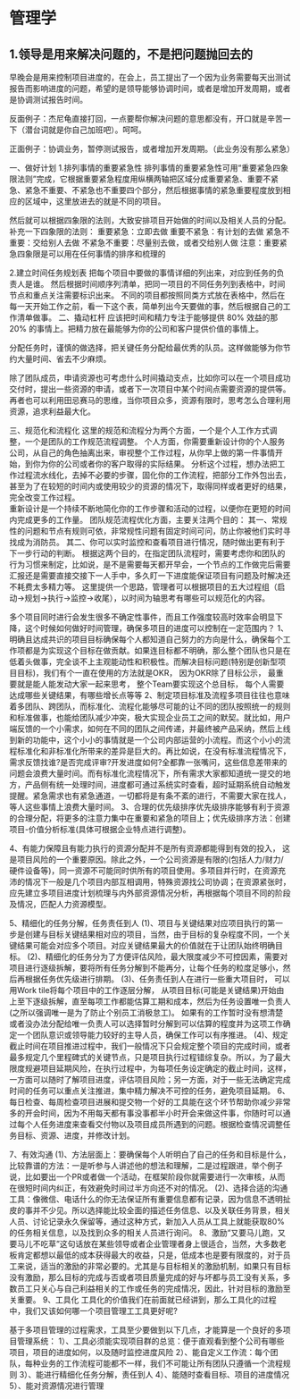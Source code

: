 # 管理学

## 1.领导是用来解决问题的，不是把问题抛回去的

早晚会是用来控制项目进度的，在会上，员工提出了一个因为业务需要每天出测试报告而影响进度的问题，希望的是领导能够协调时间，或者是增加开发周期，或者是协调测试报告时间。

反面例子：杰尼龟直接打回，一点要帮你解决问题的意思都没有，开口就是辛苦一下（潜台词就是你自己加班吧）。呵呵。

正面例子：协调业务，暂停测试报告，或者增加开发周期。（此业务没有那么紧急）


一、做好计划
1.排列事情的重要紧急性
排列事情的重要紧急性可用“重要紧急四象限法则”完成，它根据重要紧急程度用纵横两轴把区域分成重要紧急、重要不紧急、紧急不重要、不紧急也不重要四个部分，然后根据事情的紧急重要程度放到相应的区域中，这里放进去的就是不同的项目。


然后就可以根据四象限的法则，大致安排项目开始做的时间以及相关人员的分配。
补充一下四象限的法则：
重要紧急：立即去做
重要不紧急：有计划的去做
紧急不重要：交给别人去做
不紧急不重要：尽量别去做，或者交给别人做
注意：重要紧急四象限是可以用在任何事情的排序和梳理的

2.建立时间任务规划表
把每个项目中要做的事情详细的列出来，对应到任务的负责人是谁。
然后根据时间顺序列清单，把同一项目的不同任务列到表格中，时间节点和重点关注需要标识出来。
不同的项目都按照同类方式放在表格中，然后在每一天开始工作之前，看一下这个表，简单列出今天要做的事，然后根据自己的工作清单做事。
二、撬动杠杆
应该把时间和精力专注于能够提供 80% 效益的那 20% 的事情上。把精力放在最能够为你的公司和客户提供价值的事情上。

分配任务时，谨慎的做选择，把关键任务分配给最优秀的队员。这样做能够为你节约大量时间、省去不少麻烦。

除了团队成员，申请资源也可考虑什么时间撬动支点，比如你可以在一个项目成功交付时，提出一些资源的申请，或者下一次项目中某个时间点需要资源的提供等。
再者也可以利用田忌赛马的思维，当你项目众多，资源有限时，思考怎么合理利用资源，追求利益最大化。

三、规范化和流程化
这里的规范和流程分为两个方面，一个是个人工作方式调整，一个是团队的工作规范流程调整。
个人方面，你需要重新设计你的个人服务公司，从自己的角色抽离出来，审视整个工作过程，从你早上做的第一件事情开始，到你为你的公司或者你的客户取得的实际结果。
分析这个过程，想办法把工作过程流水线化，去掉不必要的步骤，固化你的工作流程，把部分工作外包出去，甚至为了在较短的时间内或使用较少的资源的情况下，取得同样或者更好的结果，完全改变工作过程。    
重新设计是一个持续不断地简化你的工作步骤和活动的过程，以便你在更短的时间内完成更多的工作量。
团队规范流程优化方面，主要关注两个目的：
其一、常规性的问题和节点有规则可依，非常规性问题有固定时间可问，防止你被他们实时寻找成为消防员。
其二、你可以实时监控和查看项目进行情况，随时做出更有利于下一步行动的判断。
根据这两个目的，在指定团队流程时，需要考虑你和团队的行为习惯来制定，比如说，是不是需要每天都开早会，一个节点的工作做完后需要汇报还是需要直接交接下一人手中，多久盯一下进度能保证项目有问题及时解决还不耗费太多精力等。
这里提供一个思路，管理者可以根据项目的五大过程组（启动→规划→执行→监控→收尾），以时间为轴思考有哪些可以规范化的内容。









多个项目同时进行会发生很多不确定性事件，而且工作强度较高时效率会明显下降，这个时候如何做好时间管理，确保多项目的进度可以控制在一定范围内？
1、明确且达成共识的项目目标确保每个人都知道自己努力的方向是什么，确保每个工作项都是为实现这个目标在做贡献。如果连目标都不明确，那么整个团队也只是在低着头做事，完全谈不上主观能动性和积极性。而解决目标问题(特别是创新型项目目标)，我们有个一直在使用的方法就是OKR， 因为OKR除了目标公示， 最重要就是能人能发动大家一起来思考， 整个Team要实现这个总目标， 每个人需要达成哪些关键结果，有哪些增长点等等
2、制定项目标准及流程多项目往往也意味着多团队、跨团队，而标准化、流程化能够尽可能的让不同的团队按照统一的规则和标准做事，也能给团队减少冲突，极大实现企业员工之间的默契。就比如，用户端反馈的一个小需求，如何在不同的团队之间传递，并最终被产品采纳，然后上线到新的功能中，这个小小的事情就是一个公司内部运营的小流程。而这个小小的流程标准化和非标准化所带来的差异是巨大的。再比如说，在没有标准流程情况下，需求反馈找谁?是否完成评审?开发进度如何?全都靠一张嘴问，这些信息差带来的问题会浪费大量时间。而有标准化流程情况下，所有需求大家都知道统一提交的地方，产品侧有统一处理时间，进度都可通过系统实时查看，超时延期系统自动触发提醒。紧急需求也有紧急通道，一切都将是有条不紊的进行，不需要大家在找人，等人这些事情上浪费大量时间。
3、合理的优先级排序优先级排序能够有利于资源的合理分配，将更多的注意力集中在重要和紧急的项目上；优先级排序方法：创建项目-价值分析标准(具体可根据企业特点进行调整)。


4、有能力保障且有能力执行的资源分配并不是所有资源都能得到有效的投入， 这是项目风险的一个重要原因。除此之外，一个公司资源是有限的(包括人力/财力/硬件设备等)，同一资源不可能同时供所有的项目使用。多项目并行时，在资源充沛的情况下一般是几个项目内部互相调用，特殊资源找公司协调；在资源紧张时，应先建立多项目进度计划梳理与内外部资源情况分析，再根据每个项目不同的阶段及情况，匹配人力资源模型。

5、精细化的任务分解，任务责任到人
(1)、项目与关键结果对应项目执行的第一步是创建与目标关键结果相对应的项目，当然，由于目标的复杂程度不同，一个关键结果可能会对应多个项目。对应关键结果最大的价值就在于让团队始终明确目标。
(2)、精细化的任务分为了方便评估风险，最大限度减少不可控因素，需要对项目进行逐级拆解，要将所有任务分解到不能再分，让每个任务的粒度足够小，然后再根据任务优先级进行排期。
(3)、任务责任到人在进行一些重大项目时， 可以用Work tile将每个项目中的工作逐层分解， 从项目目标(可能是关键结果)开始由上至下逐级拆解，直至每项工作都能估算工期和成本，然后为任务设置唯一负责人(之所以强调唯一是为了防止个别员工消极怠工)。
如果有的工作暂时没有想清楚或者没办法分配给唯一负责人可以选择暂时分解到可以估算的程度并为这项工作确定一个团队意识或领导能力较好的主导人员，确保工作可以有序推进。
(4)、规定截止时间在项目推进过程中，我们一般情况下只会规定整个项目的完成时间，或者最多规定几个里程碑式的关键节点，只是项目执行过程错综复杂。所以，为了最大限度规避项目延期风险，在执行过程中，为每项任务设定确定的截止时间，这样，一方面可以随时了解项目进度，评估项目风险；另一方面，对于一些无法确定完成时间的任务可以重点关注推进，集中精力解决不可控的任务，避免项目延期。
6、每日检查、每周检查项目进展和提交物一个好的工具能在这个环节帮助你减少非常多的开会时间，因为不用每天都有事没事都半小时开会来做这件事，你随时可以通过每个人任务进度来查看交付物以及项目成员所遇到的问题。根据检查情况调整任务目标、资源、进度，并修改计划。



7、有效沟通
(1)、方法层面上：要确保每个人听明白了自己的任务和目标是什么，比较靠谱的方法：一是听参与人讲述他的想法和理解，二是过程跟进，举个例子说，比如要出一个PR或者做一个活动，在框架阶段你就需要进行一次审核，从而在很短时间内纠正，有效避免时间过半方向还不对的情况。
(2)、选择合适的沟通工具：像微信、电话什么的你无法保证所有重要信息都有记录，因为信息不透明扯皮的事并不少见。所以选择能比较全面的描述任务信息、以及关联任务背景，相关人员、讨论记录永久保留等，通过这种方式，新加入人员从工具上就能获取80%的任务相关信息，以及找到众多的相关人员进行询问。
8、激励“又要马儿跑，又要马儿不吃草”这句话放在某些领导或者企业管理者身上很适合，当然，大多数老板肯定都想以最低的成本获得最大的收益，只是，低成本也是要有限度的，对于员工来说，适当的激励的非常必要的。尤其是与目标相关的激励机制，如果只有目标没有激励，那么目标的完成与否或者项目质量完成的好与坏都与员工没有关系，多数员工只关心与自己利益相关的工作或任务的完成情况，因此，针对目标的激励至关重要。
9、工具化
工具化的价值我们在前面就已经讲到，那么工具化的过程中，我们又该如何哪一个项目管理工工具更好呢?

基于多项目管理的过程需求，工具至少要做到以下几点，才能算是一个良好的多项目管理系统：
1）、工具必须能实现项目群的总览：便于直观看到整个公司有哪些项目，项目的进度如何，以及随时监控进度风险
2）、能自定义工作流：每个团队，每种业务的工作流程可能都不一样，我们不可能让所有团队只遵循一个流程规则
3）、能进行精细化任务分解，责任到人
4）、能随时查看目标、项目的进度情况
5）、能对资源情况进行管理
